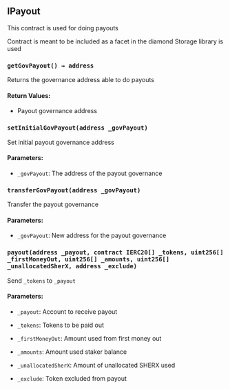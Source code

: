## IPayout


This contract is used for doing payouts

Contract is meant to be included as a facet in the diamond
Storage library is used

### `getGovPayout() → address`
Returns the governance address able to do payouts


#### Return Values:
- Payout governance address

### `setInitialGovPayout(address _govPayout)`
Set initial payout governance address


#### Parameters:
- `_govPayout`: The address of the payout governance


### `transferGovPayout(address _govPayout)`
Transfer the payout governance


#### Parameters:
- `_govPayout`: New address for the payout governance

### `payout(address _payout, contract IERC20[] _tokens, uint256[] _firstMoneyOut, uint256[] _amounts, uint256[] _unallocatedSherX, address _exclude)`
Send `_tokens` to `_payout`


#### Parameters:
- `_payout`: Account to receive payout

- `_tokens`: Tokens to be paid out

- `_firstMoneyOut`: Amount used from first money out

- `_amounts`: Amount used staker balance

- `_unallocatedSherX`: Amount of unallocated SHERX used

- `_exclude`: Token excluded from payout




